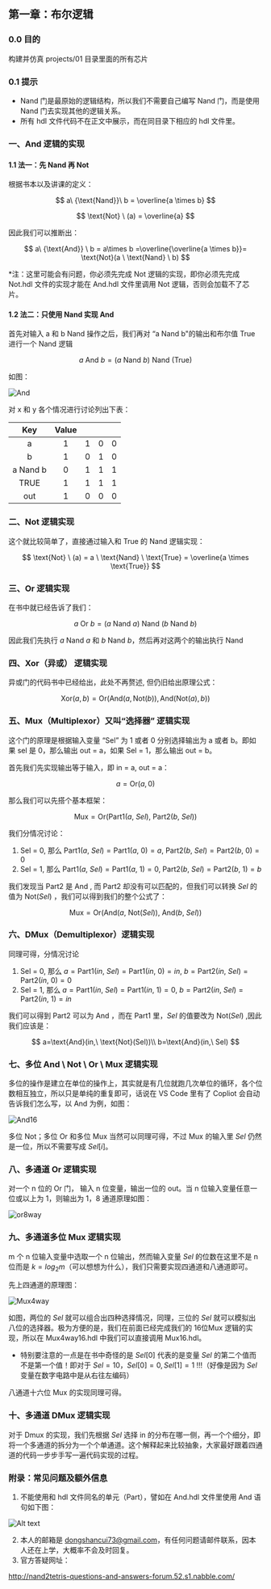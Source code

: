 
## 第一章：布尔逻辑

### 0.0 目的

构建并仿真 projects/01 目录里面的所有芯片

### 0.1 提示

* Nand 门是最原始的逻辑结构，所以我们不需要自己编写 Nand 门，而是使用 Nand 门去实现其他的逻辑关系。
* 所有 hdl 文件代码不在正文中展示，而在同目录下相应的 hdl 文件里。

### 一、And 逻辑的实现

#### 1.1 法一：先 Nand 再 Not

根据书本以及讲课的定义：

$$
a\  {\text{Nand}}\ b = \overline{a \times b}
$$

$$
\text{Not} \ (a) = \overline{a}
$$

因此我们可以推断出：

$$
a\ {\text{And}} \ b = a\times b =\overline{\overline{a \times b}}= \text{Not}(a \ \text{Nand} \ b)
$$

*注：这里可能会有问题，你必须先完成 Not 逻辑的实现，即你必须先完成 Not.hdl 文件的实现才能在 And.hdl 文件里调用 Not 逻辑，否则会加载不了芯片。

#### 1.2 法二：只使用 Nand 实现 And

首先对输入 a 和 b Nand 操作之后，我们再对 “a Nand b"的输出和布尔值 True 进行一个 Nand 逻辑

$$
a\ {\text{And}} \ b = (a \ \text{Nand} \ b)\ \text{Nand}\ (\text{True})
$$

如图：

![And](https://github.com/CuiEM/Nand2Tetris_learing_logs/raw/master/01/figure/And16_C.png)

对 x 和 y 各个情况进行讨论列出下表：

<div class="center">

|   Key   | Value |  |  |  |
| :------: | :---: | :-: | :-: | :-: |
|    a    |   1   | 1 | 0 | 0 |
|    b    |   1   | 0 | 1 | 0 |
| a Nand b |   0   | 1 | 1 | 1 |
|   TRUE   |   1   | 1 | 1 | 1 |
|   out   |   1   | 0 | 0 | 0 |

</div>

### 二、Not 逻辑实现

这个就比较简单了，直接通过输入和 True 的 Nand 逻辑实现：

$$
\text{Not} \ (a) = a \  \text{Nand} \ \text{True} = \overline{a \times \text{True}}
$$

### 三、Or 逻辑实现

在书中就已经告诉了我们：

$$
a \ \text{Or} \ b = (a\ \text{Nand} \ a)\ \text{Nand}\ (b \  \text{Nand} \ b)
$$

因此我们先执行 $a\ \text{Nand} \ a$ 和 $b \  \text{Nand} \ b$，然后再对这两个的输出执行 Nand

### 四、Xor（异或） 逻辑实现

异或门的代码书中已经给出，此处不再赘述, 但仍旧给出原理公式：

$$
\text{Xor}(a,b) = \text{Or}(\text{And}(a,\text{Not}(b)), \text{And}(\text{Not}(a),b))
$$

### 五、Mux（Multiplexor）又叫“选择器” 逻辑实现

这个门的原理是根据输入变量 “Sel” 为 1 或者 0 分别选择输出为 a 或者 b。即如果 sel 是 0，那么输出 out = a，如果 Sel = 1，那么输出 out = b。

首先我们先实现输出等于输入，即 in = a, out = a：

$$
a = \text{Or}(a, 0)
$$

那么我们可以先搭个基本框架：

$$
\text{Mux} = \text{Or}(\text{Part1}(a,\ Sel), \ \text{Part2}(b,\ Sel))
$$

我们分情况讨论：

1. Sel = 0, 那么 $\text{Part1}(a,\ Sel)=\text{Part1}(a,\ 0)=a,\  \text{Part2}(b,\ Sel)=\text{Part2}(b,\ 0)=0$
2. Sel = 1, 那么 $\text{Part1}(a,\ Sel)=\text{Part1}(a,\ 1)=0,\  \text{Part2}(b,\ Sel)=\text{Part2}(b,\ 1)=b$

我们发现当 $\text{Part2}$ 是 $\text{And}$ , 而 $\text{Part2}$ 却没有可以匹配的，但我们可以转换 $Sel$ 的值为 $\text{Not}(Sel)$ ，我们可以得到我们的整个公式了：

$$
\text{Mux} = \text{Or}(\text{And}(a,\ \text{Not}(Sel)), \ \text{And}(b,\ Sel))
$$

### 六、DMux（Demultiplexor）逻辑实现

同理可得，分情况讨论

1. Sel = 0, 那么 $a=\text{Part1}(in,\ Sel)=\text{Part1}(in,\ 0)=in,\  b=\text{Part2}(in,\ Sel)=\text{Part2}(in,\ 0)=0$
2. Sel = 1, 那么 $a=\text{Part1}(in,\ Sel)=\text{Part1}(in,\ 1)=0,\  b=\text{Part2}(in,\ Sel)=\text{Part2}(in,\ 1)=in$

我们可以得到 $\text{Part2}$ 可以为 $\text{And}$ ，而在 $\text{Part1}$ 里，$Sel$ 的值要改为 $\text{Not}(Sel)$ ,因此我们应该是：

$$
a=\text{And}(in,\ \text{Not}(Sel))\\
b=\text{And}(in,\ Sel)
$$

### 七、多位 And \ Not \ Or \ Mux 逻辑实现

多位的操作是建立在单位的操作上，其实就是有几位就跑几次单位的循环，各个位数相互独立，所以只是单纯的重复即可，话说在 VS Code 里有了 Copliot 会自动告诉我们怎么写，以 And 为例，如图：

![And16](https://github.com/CuiEM/Nand2Tetris_learing_logs/raw/master/01/figure/And16_C.png)

多位 Not；多位 Or 和多位 Mux 当然可以同理可得，不过 Mux 的输入里 $Sel$ 仍然是一位，所以不需要写成 $Sel[i]$。

### 八、多通道 Or 逻辑实现

对一个 n 位的 Or 门， 输入 n 位变量，输出一位的 out。当 n 位输入变量任意一位或以上为 1，则输出为 1，8 通道原理如图：

![or8way](https://github.com/CuiEM/Nand2Tetris_learing_logs/raw/master/01/figure/or8way.svg)

### 九、多通道多位 Mux 逻辑实现

m 个 n 位输入变量中选取一个 n 位输出，然而输入变量 $Sel$ 的位数在这里不是 n 位而是 $k=log_2m$（可以想想为什么），我们只需要实现四通道和八通道即可。

先上四通道的原理图：

![Mux4way](https://github.com/CuiEM/Nand2Tetris_learing_logs/raw/master/01/figure/mux4way16.svg)

如图，两位的 $Sel$ 就可以组合出四种选择情况，同理，三位的 $Sel$ 就可以模拟出八位的选择器。极为方便的是，我们在前面已经完成我们的 16位Mux 逻辑的实现，所以在 Mux4way16.hdl 中我们可以直接调用 Mux16.hdl。

* 特别要注意的一点是在书中奇怪的是 $Sel[0]$ 代表的是变量 $Sel$ 的第二个值而不是第一个值！即对于 $Sel = 10$，$Sel[0]=0,Sel[1]=1$ !!!（好像是因为 $Sel$ 变量在数字电路中是从右往左编码）

八通道十六位 Mux 的实现同理可得。

### 十、多通道 DMux 逻辑实现

对于 Dmux 的实现，我们先根据 $Sel$ 选择 in 的分布在哪一侧，再一个个细分，即将一个多通道的拆分为一个个单通道。这个解释起来比较抽象，大家最好跟着四通道的代码一步步手写一遍代码实现的过程。

### 附录：常见问题及额外信息

1. 不能使用和 hdl 文件同名的单元（Part），譬如在 And.hdl 文件里使用 And 语句如下图：

![Alt text](https://github.com/CuiEM/Nand2Tetris_learing_logs/raw/master/01/figure/failure1.png)

2. 本人的邮箱是 dongshancui73@gmail.com，有任何问题请邮件联系，因本人还在上学，大概率不会及时回复。
3. 官方答疑网址：

http://nand2tetris-questions-and-answers-forum.52.s1.nabble.com/
